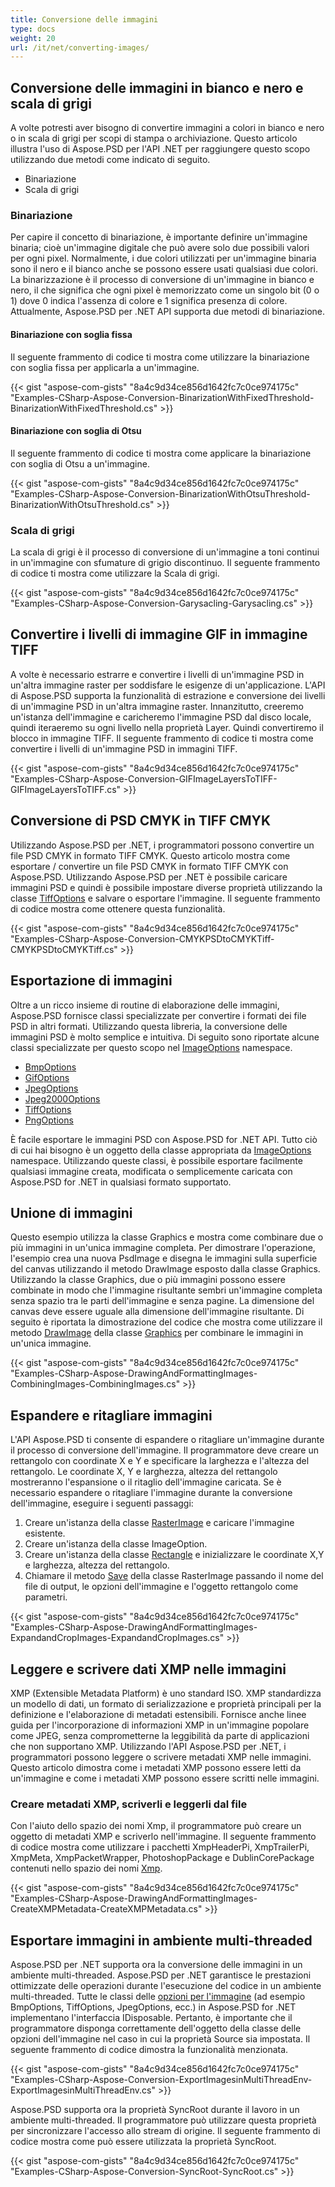 ```yaml
---
title: Conversione delle immagini
type: docs
weight: 20
url: /it/net/converting-images/
---
```


## **Conversione delle immagini in bianco e nero e scala di grigi**
A volte potresti aver bisogno di convertire immagini a colori in bianco e nero o in scala di grigi per scopi di stampa o archiviazione. Questo articolo illustra l'uso di Aspose.PSD per l'API .NET per raggiungere questo scopo utilizzando due metodi come indicato di seguito.

- Binariazione
- Scala di grigi

### **Binariazione**
Per capire il concetto di binariazione, è importante definire un'immagine binaria; cioè un'immagine digitale che può avere solo due possibili valori per ogni pixel. Normalmente, i due colori utilizzati per un'immagine binaria sono il nero e il bianco anche se possono essere usati qualsiasi due colori. La binarizzazione è il processo di conversione di un'immagine in bianco e nero, il che significa che ogni pixel è memorizzato come un singolo bit (0 o 1) dove 0 indica l'assenza di colore e 1 significa presenza di colore. Attualmente, Aspose.PSD per .NET API supporta due metodi di binariazione.

#### **Binariazione con soglia fissa**
Il seguente frammento di codice ti mostra come utilizzare la binariazione con soglia fissa per applicarla a un'immagine.


{{< gist "aspose-com-gists" "8a4c9d34ce856d1642fc7c0ce974175c" "Examples-CSharp-Aspose-Conversion-BinarizationWithFixedThreshold-BinarizationWithFixedThreshold.cs" >}}


#### **Binariazione con soglia di Otsu**
Il seguente frammento di codice ti mostra come applicare la binariazione con soglia di Otsu a un'immagine.


{{< gist "aspose-com-gists" "8a4c9d34ce856d1642fc7c0ce974175c" "Examples-CSharp-Aspose-Conversion-BinarizationWithOtsuThreshold-BinarizationWithOtsuThreshold.cs" >}}


### **Scala di grigi**
La scala di grigi è il processo di conversione di un'immagine a toni continui in un'immagine con sfumature di grigio discontinuo. Il seguente frammento di codice ti mostra come utilizzare la Scala di grigi.


{{< gist "aspose-com-gists" "8a4c9d34ce856d1642fc7c0ce974175c" "Examples-CSharp-Aspose-Conversion-Garysacling-Garysacling.cs" >}}


## **Convertire i livelli di immagine GIF in immagine TIFF**
A volte è necessario estrarre e convertire i livelli di un'immagine PSD in un'altra immagine raster per soddisfare le esigenze di un'applicazione. L'API di Aspose.PSD supporta la funzionalità di estrazione e conversione dei livelli di un'immagine PSD in un'altra immagine raster. Innanzitutto, creeremo un'istanza dell'immagine e caricheremo l'immagine PSD dal disco locale, quindi iteraeremo su ogni livello nella proprietà Layer. Quindi convertiremo il blocco in immagine TIFF. Il seguente frammento di codice ti mostra come convertire i livelli di un'immagine PSD in immagini TIFF.


{{< gist "aspose-com-gists" "8a4c9d34ce856d1642fc7c0ce974175c" "Examples-CSharp-Aspose-Conversion-GIFImageLayersToTIFF-GIFImageLayersToTIFF.cs" >}}


## **Conversione di PSD CMYK in TIFF CMYK**
Utilizzando Aspose.PSD per .NET, i programmatori possono convertire un file PSD CMYK in formato TIFF CMYK. Questo articolo mostra come esportare / convertire un file PSD CMYK in formato TIFF CMYK con Aspose.PSD. Utilizzando Aspose.PSD per .NET è possibile caricare immagini PSD e quindi è possibile impostare diverse proprietà utilizzando la classe [TiffOptions](https://reference.aspose.com/psd/net/aspose.psd.imageoptions/tiffoptions) e salvare o esportare l'immagine. Il seguente frammento di codice mostra come ottenere questa funzionalità.


{{< gist "aspose-com-gists" "8a4c9d34ce856d1642fc7c0ce974175c" "Examples-CSharp-Aspose-Conversion-CMYKPSDtoCMYKTiff-CMYKPSDtoCMYKTiff.cs" >}}


## **Esportazione di immagini**
Oltre a un ricco insieme di routine di elaborazione delle immagini, Aspose.PSD fornisce classi specializzate per convertire i formati dei file PSD in altri formati. Utilizzando questa libreria, la conversione delle immagini PSD è molto semplice e intuitiva. Di seguito sono riportate alcune classi specializzate per questo scopo nel [ImageOptions](https://reference.aspose.com/psd/net/aspose.psd.imageoptions) namespace.

- [BmpOptions](https://reference.aspose.com/psd/net/aspose.psd.imageoptions/bmpoptions)
- [GifOptions](https://reference.aspose.com/psd/net/aspose.psd.imageoptions/gifoptions)
- [JpegOptions](https://reference.aspose.com/psd/net/aspose.psd.imageoptions/jpegoptions)
- [Jpeg2000Options](https://reference.aspose.com/psd/net/aspose.psd.imageoptions/jpeg2000options)
- [TiffOptions](https://reference.aspose.com/psd/net/aspose.psd.imageoptions/tiffoptions)
- [PngOptions](https://reference.aspose.com/psd/net/aspose.psd.imageoptions/pngoptions)

È facile esportare le immagini PSD con Aspose.PSD for .NET API. Tutto ciò di cui hai bisogno è un oggetto della classe appropriata da [ImageOptions](https://reference.aspose.com/psd/net/aspose.psd.imageoptions) namespace. Utilizzando queste classi, è possibile esportare facilmente qualsiasi immagine creata, modificata o semplicemente caricata con Aspose.PSD for .NET in qualsiasi formato supportato.

## **Unione di immagini**
Questo esempio utilizza la classe Graphics e mostra come combinare due o più immagini in un'unica immagine completa. Per dimostrare l'operazione, l'esempio crea una nuova PsdImage e disegna le immagini sulla superficie del canvas utilizzando il metodo DrawImage esposto dalla classe Graphics. Utilizzando la classe Graphics, due o più immagini possono essere combinate in modo che l'immagine risultante sembri un'immagine completa senza spazio tra le parti dell'immagine e senza pagine. La dimensione del canvas deve essere uguale alla dimensione dell'immagine risultante. Di seguito è riportata la dimostrazione del codice che mostra come utilizzare il metodo [DrawImage](https://reference.aspose.com/psd/net/aspose.psd/graphics/methods/drawimage/index) della classe [Graphics](https://reference.aspose.com/psd/net/aspose.psd/graphics) per combinare le immagini in un'unica immagine.


{{< gist "aspose-com-gists" "8a4c9d34ce856d1642fc7c0ce974175c" "Examples-CSharp-Aspose-DrawingAndFormattingImages-CombiningImages-CombiningImages.cs" >}}


## **Espandere e ritagliare immagini**
L'API Aspose.PSD ti consente di espandere o ritagliare un'immagine durante il processo di conversione dell'immagine. Il programmatore deve creare un rettangolo con coordinate X e Y e specificare la larghezza e l'altezza del rettangolo. Le coordinate X, Y e larghezza, altezza del rettangolo mostreranno l'espansione o il ritaglio dell'immagine caricata. Se è necessario espandere o ritagliare l'immagine durante la conversione dell'immagine, eseguire i seguenti passaggi:

1. Creare un'istanza della classe [RasterImage](https://reference.aspose.com/psd/net/aspose.psd/rasterimage) e caricare l'immagine esistente.
1. Creare un'istanza della classe ImageOption.
1. Creare un'istanza della classe [Rectangle](https://reference.aspose.com/psd/net/aspose.psd/rectangle) e inizializzare le coordinate X,Y e larghezza, altezza del rettangolo.
1. Chiamare il metodo [Save](https://reference.aspose.com/psd/net/aspose.psd/rasterimage/methods/save/index) della classe RasterImage passando il nome del file di output, le opzioni dell'immagine e l'oggetto rettangolo come parametri.


{{< gist "aspose-com-gists" "8a4c9d34ce856d1642fc7c0ce974175c" "Examples-CSharp-Aspose-DrawingAndFormattingImages-ExpandandCropImages-ExpandandCropImages.cs" >}}


## **Leggere e scrivere dati XMP nelle immagini**
XMP (Extensible Metadata Platform) è uno standard ISO. XMP standardizza un modello di dati, un formato di serializzazione e proprietà principali per la definizione e l'elaborazione di metadati estensibili. Fornisce anche linee guida per l'incorporazione di informazioni XMP in un'immagine popolare come JPEG, senza comprometterne la leggibilità da parte di applicazioni che non supportano XMP. Utilizzando l'API Aspose.PSD per .NET, i programmatori possono leggere o scrivere metadati XMP nelle immagini. Questo articolo dimostra come i metadati XMP possono essere letti da un'immagine e come i metadati XMP possono essere scritti nelle immagini.
### **Creare metadati XMP, scriverli e leggerli dal file**
Con l'aiuto dello spazio dei nomi Xmp, il programmatore può creare un oggetto di metadati XMP e scriverlo nell'immagine. Il seguente frammento di codice mostra come utilizzare i pacchetti XmpHeaderPi, XmpTrailerPi, XmpMeta, XmpPacketWrapper, PhotoshopPackage e DublinCorePackage contenuti nello spazio dei nomi [Xmp](https://reference.aspose.com/psd/net/aspose.psd.xmp).


{{< gist "aspose-com-gists" "8a4c9d34ce856d1642fc7c0ce974175c" "Examples-CSharp-Aspose-DrawingAndFormattingImages-CreateXMPMetadata-CreateXMPMetadata.cs" >}}


## **Esportare immagini in ambiente multi-threaded**
Aspose.PSD per .NET supporta ora la conversione delle immagini in un ambiente multi-threaded. Aspose.PSD per .NET garantisce le prestazioni ottimizzate delle operazioni durante l'esecuzione del codice in un ambiente multi-threaded. Tutte le classi delle [opzioni per l'immagine](https://reference.aspose.com/psd/net/aspose.psd.imageoptions) (ad esempio BmpOptions, TiffOptions, JpegOptions, ecc.) in Aspose.PSD for .NET implementano l'interfaccia IDisposable. Pertanto, è importante che il programmatore disponga correttamente dell'oggetto della classe delle opzioni dell'immagine nel caso in cui la proprietà Source sia impostata. Il seguente frammento di codice dimostra la funzionalità menzionata.


{{< gist "aspose-com-gists" "8a4c9d34ce856d1642fc7c0ce974175c" "Examples-CSharp-Aspose-Conversion-ExportImagesinMultiThreadEnv-ExportImagesinMultiThreadEnv.cs" >}}


Aspose.PSD supporta ora la proprietà SyncRoot durante il lavoro in un ambiente multi-threaded. Il programmatore può utilizzare questa proprietà per sincronizzare l'accesso allo stream di origine. Il seguente frammento di codice mostra come può essere utilizzata la proprietà SyncRoot.


{{< gist "aspose-com-gists" "8a4c9d34ce856d1642fc7c0ce974175c" "Examples-CSharp-Aspose-Conversion-SyncRoot-SyncRoot.cs" >}}
